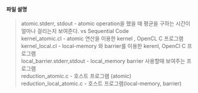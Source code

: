 #### 파일 설명

> atomic.stderr, stdout	- atomic operation을 했을 때 평균을 구하는 시간이 얼마나 걸리는지 보여준다. vs Sequential Code <br />
> kernel_atomic.cl - atomic 연산을 이용한 kernel , OpenCL C 프로그램<br />
> kernel_local.cl	- local-memory 와 barrier를 이용한 kerenl, OpenCl C 프로그램<br /> 
> local_barrier.stderr,stdout	- local_memory barrier 사용할때 보여주는 프로그램<br />
> reduction_atomic.c	- 호스트 프로그램 (atomic)<br />
> reduction_local_atomic.c - 호스트 프로그램(local-memory, barrier)<br />
